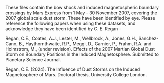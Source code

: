 These files contain the bow shock and induced magnetospheric boundary crossings by Mars Express from 1 May - 30 November 2007, covering the 2007 global scale dust storm.
These have been identified by eye. Please reference the following papers when using these datasets, and acknowledge they have been identified by C. E. Regan - 

Regan, C.E., Coates, A.J., Lester, M., Wellbrock, A., Jones, G.H., Sanchez-Cano, B., Haythornthwaite, R.P., Meggi, D., Garnier, P., Frahm, R.A. and Holmstrom, M., (under revision). Effects of the 2007 Martian Global Dust Storm on Boundary Positions in the Induced Magnetosphere. Submitted to Planetary Science Journal. 

Regan, C.E. (2024). The Influence of Dust Storms on the Induced Magnetosphere of Mars. Doctoral thesis, University College London.
